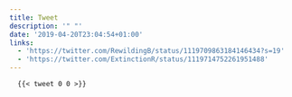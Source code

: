 ```yaml
---
title: Tweet
description: '" "'
date: '2019-04-20T23:04:54+01:00'
links:
  - 'https://twitter.com/RewildingB/status/1119709863184146434?s=19'
  - 'https://twitter.com/ExtinctionR/status/1119714752261951488'
---
```

 
      {{< tweet 0 0 >}}
    
